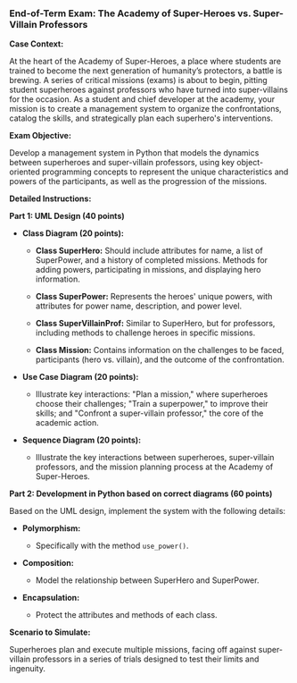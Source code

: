 ### End-of-Term Exam: The Academy of Super-Heroes vs. Super-Villain Professors

**Case Context:**

At the heart of the Academy of Super-Heroes, a place where students are trained to become the next generation of humanity’s protectors, a battle is brewing. A series of critical missions (exams) is about to begin, pitting student superheroes against professors who have turned into super-villains for the occasion. As a student and chief developer at the academy, your mission is to create a management system to organize the confrontations, catalog the skills, and strategically plan each superhero's interventions.

**Exam Objective:**

Develop a management system in Python that models the dynamics between superheroes and super-villain professors, using key object-oriented programming concepts to represent the unique characteristics and powers of the participants, as well as the progression of the missions.

**Detailed Instructions:**

**Part 1: UML Design (40 points)**

- **Class Diagram (20 points):**

  - **Class SuperHero:** Should include attributes for name, a list of SuperPower, and a history of completed missions. Methods for adding powers, participating in missions, and displaying hero information.

  - **Class SuperPower:** Represents the heroes' unique powers, with attributes for power name, description, and power level.

  - **Class SuperVillainProf:** Similar to SuperHero, but for professors, including methods to challenge heroes in specific missions.

  - **Class Mission:** Contains information on the challenges to be faced, participants (hero vs. villain), and the outcome of the confrontation.

- **Use Case Diagram (20 points):**

  - Illustrate key interactions: "Plan a mission," where superheroes choose their challenges; "Train a superpower," to improve their skills; and "Confront a super-villain professor," the core of the academic action.

- **Sequence Diagram (20 points):**

  - Illustrate the key interactions between superheroes, super-villain professors, and the mission planning process at the Academy of Super-Heroes.

**Part 2: Development in Python based on correct diagrams (60 points)**

Based on the UML design, implement the system with the following details:

- **Polymorphism:**

  - Specifically with the method `use_power()`.

- **Composition:**

  - Model the relationship between SuperHero and SuperPower.

- **Encapsulation:**

  - Protect the attributes and methods of each class.

**Scenario to Simulate:**

Superheroes plan and execute multiple missions, facing off against super-villain professors in a series of trials designed to test their limits and ingenuity.